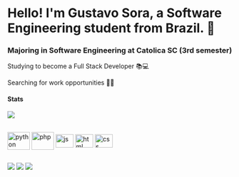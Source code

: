 # Hello! I'm Gustavo Sora, a Software Engineering student from Brazil. 👋

### Majoring in Software Engineering at Catolica SC (3rd semester)

 <p>Studying to become a Full Stack Developer  📚💻</p>
 <p>Searching for work opportunities 🧑‍💻</p>


#### **Stats**
<a href="Languages"><img src="https://github-readme-stats.vercel.app/api/top-langs/?username=GustavoSora&layout=compact&langs_count=16&theme=dracula"></a>
<div style="display: inline_block"><br>

 <img class="lang" align="center" alt="python" height="40" width="50" src="https://devicon-website.vercel.app/api/python/original.svg" />
 <img class="lang" align="center" alt="php" height="40" width="50" src="https://cdn.jsdelivr.net/gh/devicons/devicon@latest/icons/php/php-original.svg" />
<img class="lang" align="center" alt="js" height="30" width="40" src="https://cdn.jsdelivr.net/gh/devicons/devicon@latest/icons/javascript/javascript-original.svg" />
 <img class="lang" align="center" alt="html" height="30" width="40" src="https://cdn.jsdelivr.net/gh/devicons/devicon@latest/icons/html5/html5-original.svg" />
 <img class="lang" align="center" alt="css" height="30" width="40" src="https://cdn.jsdelivr.net/gh/devicons/devicon@latest/icons/css3/css3-original.svg" />

          
</div>

##
 
<div>
  <a href="https://www.instagram.com/gustavosora_" target="_blank"><img src="https://img.shields.io/badge/-Instagram-%23E4405F?style=for-the-badge&logo=instagram&logoColor=white" target="_blank"></a>
  <a href = "mailto:sorahgustavo@gmail.com"><img src="https://img.shields.io/badge/-Gmail-%23333?style=for-the-badge&logo=gmail&logoColor=white" target="_blank"></a>
  <a href="https://www.linkedin.com/in/gustavo-sora-1a65782a0/" target="_blank"><img src="https://img.shields.io/badge/-LinkedIn-%230077B5?style=for-the-badge&logo=linkedin&logoColor=white" target="_blank"></a> 
</div>


